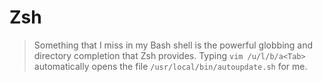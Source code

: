 # Zsh

> Something that I miss in my Bash shell is the powerful globbing and directory
> completion that Zsh provides. Typing `vim /u/l/b/a<Tab>` automatically opens the
> file `/usr/local/bin/autoupdate.sh` for me.
